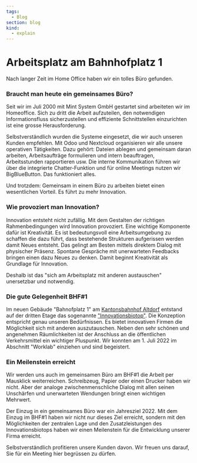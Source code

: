```yaml
---
tags:
  - Blog
section: blog
kind:
  - explain
---
```


# Arbeitsplatz am Bahnhofplatz 1

Nach langer Zeit im Home Office haben wir ein tolles Büro gefunden.

### Braucht man heute ein gemeinsames Büro?

Seit wir im Juli 2000 mit Mint System GmbH gestartet sind arbeiteten wir im Homeoffice.
Sich zu dritt die Arbeit aufzuteilen, den notwendigen Informationsfluss sicherzustellen und effiziente Schnittstellen einzurichten ist eine grosse Herausforderung.

Selbstverständlich wurden die Systeme eingesetzt, die wir auch unseren Kunden empfehlen. Mit Odoo und Nextcloud organisieren wir alle unsere operativen Tätigkeiten. Dazu gehört: Dateien ablegen und gemeinsam daran arbeiten, Arbeitsaufträge formulieren und intern beauftragen, Arbeitsstunden rapportieren usw. Die interne Kommunikation führen wir über die integrierte Chatter-Funktion und für online Meetings nutzen wir BigBlueButton. Das funktioniert alles.

Und trotzdem: Gemeinsam in einem Büro zu arbeiten bietet einen wesentlichen Vorteil. Es führt zu mehr Innovation.

### Wie provoziert man Innovation?

Innovation entsteht nicht zufällig. Mit dem Gestalten der richtigen Rahmenbedingungen wird Innovation provoziert. Eine wichtige Komponente dafür ist Kreativität. Es ist bedeutungsvoll eine Arbeitsumgebung zu schaffen die dazu führt, dass bestehende Strukturen aufgerissen werden damit Neues entsteht. Das gelingt am Besten mittels direktem Dialog mit physischer Präsenz. Spontane Gespräche mit unerwarteten Feedbacks bringen einen dazu Neues zu denken. Damit beginnt Kreativität als Grundlage für Innovation.

Deshalb ist das "sich am Arbeitsplatz mit anderen austauschen" unersetzbar und notwendig.

### Die gute Gelegenheit BHF#1

Im neuen Gebäude "Bahnofplatz 1" am [Kantonsbahnhof Altdorf](https://bahnhofplatz-1.ch/) entstand auf der dritten Etage das sogenannte ["Innovationsbiotop"](https://ibt-uri.ch/). Die Konzeption entspricht genau unseren Bedürfnissen. Es bietet innovativen Firmen die Möglichkeit sich mit anderen auszutauschen. Neben den sehr schönen und angenehmen Räumlichkeiten ist der Anschluss an die öffentlichen Verkehrsmittel ein wichtiger Pluspunkt. Wir konnten am 1. Juli 2022 im Abschnitt "Worklab" einziehen und sind begeistert.

### Ein Meilenstein erreicht

Wir werden uns auch im gemeinsamen Büro am BHF#1 die Arbeit per Mausklick weiterreichen. Schreibzeug, Papier oder einen Drucker haben wir nicht. Aber der analoge zwischenmenschliche Dialog mit allen seinen Unschärfen und unerwarteten Wendungen bringt einen wichtigen Mehrwert.

Der Einzug in ein gemeinsames Büro war ein Jahresziel 2022. Mit dem Einzug im BHF#1 haben wir nicht nur dieses Ziel erreicht, sondern mit den Möglichkeiten der zentralen Lage und den Zusatzleistungen des Innovationsbiotops haben wir einen Meilenstein für die Entwicklung unserer Firma erreicht.

Selbstverständlich profitieren unsere Kunden davon. Wir freuen uns darauf, Sie für ein Meeting hier begrüssen zu dürfen.
